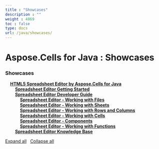 ```yaml
---
title : "Showcases" 
description : "" 
weight : 4869 
toc : false
type: docs
url: /java/showcases/
---
```


# Aspose.Cells for Java : Showcases


### Showcases

&nbsp;&nbsp;&nbsp;&nbsp;[**HTML5 Spreadsheet Editor by Aspose.Cells for Java**](https://docs2.aspose.com/cells/java/showcases/html5spreadsheet/)    
&nbsp;&nbsp;&nbsp;&nbsp;&nbsp;&nbsp;&nbsp;&nbsp;[**Spreadsheet Editor Getting Started**](https://docs2.aspose.com/cells/java/showcases/html5spreadsheet/spreadsheet+editor+getting+started)    
&nbsp;&nbsp;&nbsp;&nbsp;&nbsp;&nbsp;&nbsp;&nbsp;[**Spreadsheet Editor Developer Guide**](https://docs2.aspose.com/cells/java/showcases/html5spreadsheet/developerguide/)    
&nbsp;&nbsp;&nbsp;&nbsp;&nbsp;&nbsp;&nbsp;&nbsp;&nbsp;&nbsp;&nbsp;&nbsp;[**Spreadsheet Editor - Working with Files**](https://docs2.aspose.com/cells/java/showcases/html5spreadsheet/developerguide/spreadsheet+editor+-+working+with+files)    
&nbsp;&nbsp;&nbsp;&nbsp;&nbsp;&nbsp;&nbsp;&nbsp;&nbsp;&nbsp;&nbsp;&nbsp;[**Spreadsheet Editor - Working with Sheets**](https://docs2.aspose.com/cells/java/showcases/html5spreadsheet/developerguide/spreadsheet+editor+-+working+with+sheets)    
&nbsp;&nbsp;&nbsp;&nbsp;&nbsp;&nbsp;&nbsp;&nbsp;&nbsp;&nbsp;&nbsp;&nbsp;[**Spreadsheet Editor - Working with Rows and Columns**](https://docs2.aspose.com/cells/java/showcases/html5spreadsheet/developerguide/spreadsheet+editor+-+working+with+rows+and+columns)    
&nbsp;&nbsp;&nbsp;&nbsp;&nbsp;&nbsp;&nbsp;&nbsp;&nbsp;&nbsp;&nbsp;&nbsp;[**Spreadsheet Editor - Working with Cells**](https://docs2.aspose.com/cells/java/showcases/html5spreadsheet/developerguide/spreadsheet+editor+-+working+with+cells)    
&nbsp;&nbsp;&nbsp;&nbsp;&nbsp;&nbsp;&nbsp;&nbsp;&nbsp;&nbsp;&nbsp;&nbsp;[**Spreadsheet Editor - Components**](https://docs2.aspose.com/cells/java/showcases/html5spreadsheet/developerguide/spreadsheet+editor+-+components)    
&nbsp;&nbsp;&nbsp;&nbsp;&nbsp;&nbsp;&nbsp;&nbsp;&nbsp;&nbsp;&nbsp;&nbsp;[**Spreadsheet Editor - Working with Functions**](https://docs2.aspose.com/cells/java/showcases/html5spreadsheet/developerguide/spreadsheet+editor+-+working+with+functions)    
&nbsp;&nbsp;&nbsp;&nbsp;&nbsp;&nbsp;&nbsp;&nbsp;[**Spreadsheet Editor Knowledge Base**](https://docs2.aspose.com/cells/java/showcases/html5spreadsheet/spreadsheet+editor+knowledge+base)    

[Expand all](#)   [Collapse all](#)

           

